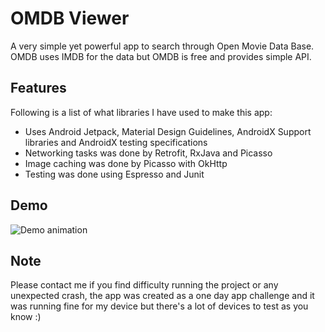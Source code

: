 # OMDB Viewer
A very simple yet powerful app to search through Open Movie Data Base. OMDB uses IMDB for the data but OMDB is free 
and provides simple API.

## Features
Following is a list of what libraries I have used to make this app:
- Uses Android Jetpack, Material Design Guidelines, AndroidX Support libraries and AndroidX testing specifications
- Networking tasks was done by Retrofit, RxJava and Picasso
- Image caching was done by Picasso with OkHttp
- Testing was done using Espresso and Junit

## Demo
![Demo animation](https://github.com/tariqul-islam1/OMDB-Viewer/blob/main/demo400.gif)

## Note
Please contact me if you find difficulty running the project or any unexpected crash, the app was created as a one day app challenge and it was running fine for my device but there's a lot of devices to test as you know :)
